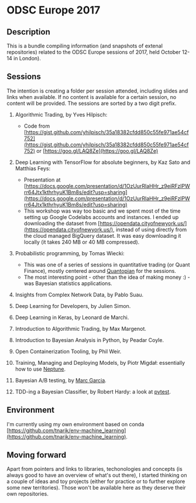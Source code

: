 # ODSC Europe 2017

## Description

This is a bundle compiling information (and snapshots of extenal repositories) related to the ODSC Europe sessions of 2017, held October 12-14 in London).

## Sessions

The intention is creating a folder per session attended, including slides and links when available. If no content is available for a certain session, no content will be provided. The sessions are sorted by a two digit prefix.


1. Algorithmic Trading, by Yves Hilpisch:
	- Code from [https://gist.github.com/yhilpisch/35a18382cfdd850c55fe971ae54cf752](https://gist.github.com/yhilpisch/35a18382cfdd850c55fe971ae54cf752) or [https://goo.gl/LAQ8Ze](https://goo.gl/LAQ8Ze)

1. Deep Learning with TensorFlow for absolute beginners, by Kaz Sato and Matthias Feys:
	- Presentation at [https://docs.google.com/presentation/d/1OzUurRlaHHr_z9eiRFzlPWrr64Jtx1kthrhyuK1Bm8s/edit?usp=sharing](https://docs.google.com/presentation/d/1OzUurRlaHHr_z9eiRFzlPWrr64Jtx1kthrhyuK1Bm8s/edit?usp=sharing)
	- This workshop was way too basic and we spent most of the time setting up Google Codelabs accounts and instances. I ended up downloading the dataset from [https://opendata.cityofnewyork.us/](https://opendata.cityofnewyork.us/), instead of using directly from the cloud managed BigQuery dataset. It was easy downloading it locally (it takes 240 MB or 40 MB compressed).

1. Probabilistic programming, by Tomas Wiecki:
   - This was one of a series of sessions in quantitative trading (or Quant Finance), mostly centered around [Quantopian](https://www.quantopian.com/) for the sessions.
   - The most interesting point - other than the idea of making money :) - was Bayesian statistics applications.

1. Insights from Complex Network Data, by Pablo Suau.
1. Deep Learning for Developers, by Julien Simon.
1. Deep Learning in Keras, by Leonard de Marchi.
1. Introduction to Algorithmic Trading, by Max Margenot.
1. Introduction to Bayesian Analysis in Python, by Peadar Coyle.
1. Open Containerization Tooling, by Phil Weir.
1. Training, Managing and Deploying Models, by Piotr Migdał: essentially how to use [Neptune](https://deepsense.ai/).
1. Bayesian A/B testing, by [Marc Garcia](https://twitter.com/datapythonista).
1. TDD-ing a Bayesian Classifier, by Robert Hardy: a look at [pytest](https://docs.pytest.org/).

## Environment

I'm currently using my own environment based on conda [https://github.com/tnarik/env-machine_learning](https://github.com/tnarik/env-machine_learning).

## Moving forward

Apart from pointers and links to libraries, techonologies and concepts (is always good to have an overview of what's out there), I started thinking on a couple of ideas and toy projects (either for practice or to further explore some new territories). Those won't be available here as they deserve their own repositories.